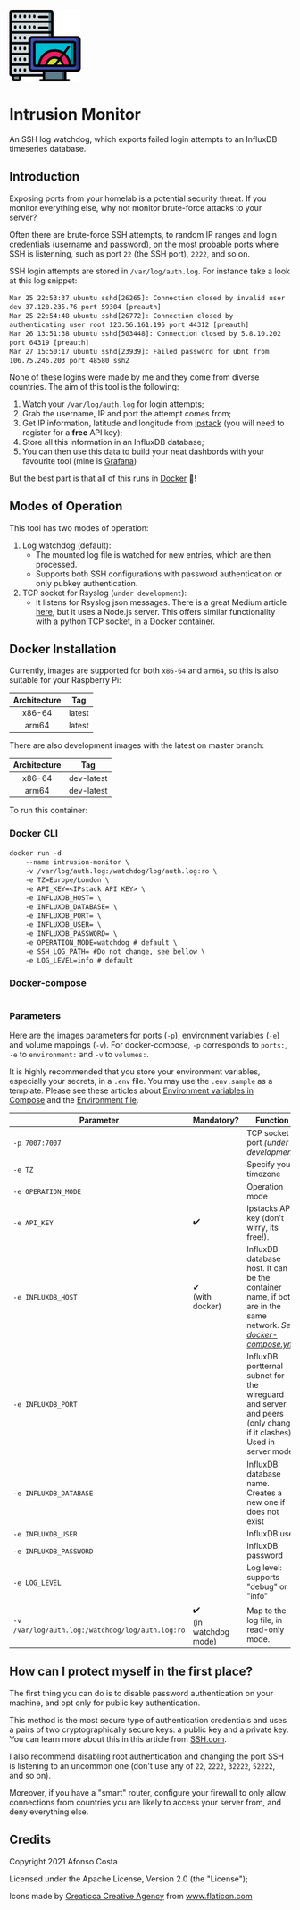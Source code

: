![](./res/images/server.png)
# Intrusion Monitor
An SSH log watchdog, which exports failed login attempts to an InfluxDB timeseries database.

## Introduction
Exposing ports from your homelab is a potential security threat. If you monitor everything else, why not monitor brute-force attacks to your server?

Often there are brute-force SSH attempts, to random IP ranges and login credentials (username and password), on the most probable ports where SSH is listenning,
such as port `22` (the SSH port), `2222`, and so on.

SSH login attempts are stored in `/var/log/auth.log`. For instance take a look at this log snippet:
```log
Mar 25 22:53:37 ubuntu sshd[26265]: Connection closed by invalid user dev 37.120.235.76 port 59304 [preauth]
Mar 25 22:54:48 ubuntu sshd[26772]: Connection closed by authenticating user root 123.56.161.195 port 44312 [preauth]
Mar 26 13:51:38 ubuntu sshd[503448]: Connection closed by 5.8.10.202 port 64319 [preauth]
Mar 27 15:50:17 ubuntu sshd[23939]: Failed password for ubnt from 106.75.246.203 port 48580 ssh2
```

None of these logins were made by me and they come from diverse countries.
The aim of this tool is the following:
1. Watch your `/var/log/auth.log` for login attempts;
2. Grab the username, IP and port the attempt comes from;
3. Get IP information, latitude and longitude from [ipstack](https://ipstack.com) (you will need to register for a **free** API key);
4. Store all this information in an InfluxDB database;
5. You can then use this data to build your neat dashbords with your favourite tool (mine is [Grafana](https://grafana.com))

But the best part is that all of this runs in [Docker](https://docker.com) 🐳! 

## Modes of Operation
This tool has two modes of operation:
1. Log watchdog (default):
    - The mounted log file is watched for new entries, which are then processed.
    - Supports both SSH configurations with password authentication or only pubkey authentication.
2. TCP socket for Rsyslog (`under development`):
    - It listens for Rsyslog json messages. There is a great Medium article [here](https://medium.com/schkn/geolocating-ssh-hackers-in-real-time-108cbc3b5665),
    but it uses a Node.js server. This offers similar functionality with a python TCP socket, in a Docker container.

## Docker Installation
Currently, images are supported for both `x86-64` and `arm64`, so this is also suitable for your Raspberry Pi:

| Architecture | Tag |
| :----: | --- |
| x86-64 | latest |
| arm64 | latest |

There are also development images with the latest on master branch:

| Architecture | Tag |
| :----: | --- |
| x86-64 | dev-latest |
| arm64 | dev-latest |

To run this container:

### Docker CLI
```shell
docker run -d 
    --name intrusion-monitor \
    -v /var/log/auth.log:/watchdog/log/auth.log:ro \
    -e TZ=Europe/London \ 
    -e API_KEY=<IPstack API KEY> \
    -e INFLUXDB_HOST= \
    -e INFLUXDB_DATABASE= \
    -e INFLUXDB_PORT= \
    -e INFLUXDB_USER= \
    -e INFLUXDB_PASSWORD= \
    -e OPERATION_MODE=watchdog # default \
    -e SSH_LOG_PATH= #Do not change, see bellow \
    -e LOG_LEVEL=info # default
```

### Docker-compose
```yaml

```

### Parameters

Here are the images parameters for ports (`-p`), environment variables (`-e`) and volume mappings (`-v`).
For docker-compose, `-p` corresponds to `ports:`, `-e` to `environment:` and `-v` to `volumes:`.

It is highly recommended that you store your environment variables, especially your secrets, in a `.env` file. You may use the `.env.sample` as a template. 
Please see these articles about [Environment variables in Compose](https://docs.docker.com/compose/environment-variables/) and the [Environment file](https://docs.docker.com/compose/env-file/).

| Parameter | Mandatory? | Function | Default |
| --- | --- | --- | --- |
| `-p 7007:7007` |  | TCP socket port *(under development)* | -- |
| `-e TZ` |  | Specify your timezone | Europe/London |
| `-e OPERATION_MODE` |  | Operation mode | watchdog |
| `-e API_KEY` | ✔️ |Ipstacks API key (don't wirry, its free!). | -- |
| `-e INFLUXDB_HOST` | ✔<br>(with docker)️ | InfluxDB database host. It can be the container name, if both are in the same network. *See [docker-compose.yml](./docker-compose.yml)* | localhost |
| `-e INFLUXDB_PORT` |  | InfluxDB portternal subnet for the wireguard and server and peers (only change if it clashes). Used in server mode. | 8086 |
| `-e INFLUXDB_DATABASE` |  | InfluxDB database name. Creates a new one if does not exist | intrusion-monitor |
| `-e INFLUXDB_USER` |  |InfluxDB user | *optional* |
| `-e INFLUXDB_PASSWORD` |  | InfluxDB password | *optional* |
| `-e LOG_LEVEL` |  | Log level: supports "debug" or "info" | info |
| `-v /var/log/auth.log:/watchdog/log/auth.log:ro` | ✔️<br>(in watchdog mode) | Map to the log file, in read-only mode. | *mandatory* |

<!-- 
# Grafana Dashboard
#*Under development*
#grafana-cli plugins install grafana-piechart-panel
#grafana-cli plugins install grafana-worldmap-panel
--> 

## How can I protect myself in the first place?

The first thing you can do is to disable password authentication on your machine, and opt only for public key authentication.

This method is the most secure type of authentication credentials and uses a pairs of two cryptographically secure keys: a public key and a private key. You can learn more about this in this article from [SSH.com](https://www.ssh.com/ssh/key/).

I also recommend disabling root authentication and changing the port SSH is listening to an uncommon one (don't use any of `22`, `2222`, `32222`, `52222`, and so on).

Moreover, if you have a "smart" router, configure your firewall to only allow connections from countries you are likely to access your server from, and deny everything else.


## Credits

Copyright 2021 Afonso Costa

Licensed under the Apache License, Version 2.0 (the "License");

<div>Icons made by <a href="https://www.flaticon.com/authors/creaticca-creative-agency" title="Creaticca Creative Agency">Creaticca Creative Agency</a> from <a href="https://www.flaticon.com/" title="Flaticon">www.flaticon.com</a></div>